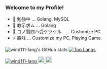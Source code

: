 ### Welcome to my Profile!

- 🌱 勉強中 ... Golang, MySQL
- 🤔 教示求ム ... Golang
- 💬 コノ質問ハ受ケツケル　... Customize PC
- ⚡  趣味 ... Customize my PC, Playing Game.

![wind111-lang's GitHub stats](https://github-readme-stats.vercel.app/api?username=wind111-lang&show_icons=true&theme=tokyonight) [![Top Langs](https://github-readme-stats.vercel.app/api/top-langs/?username=wind111-lang&exclude_repo=github-readme-stats,anuraghazra.github.io)](https://github.com/wind111-lang/github-readme-stats)


<p align="left"> 
  <a href="https://github.com/wind111-lang/wind111-lang/">
    <img src="https://komarev.com/ghpvc/?username=yutkat" alt="wind111-lang" />
  </a>
  <a href="http://twitter.com/tsuttsun_daxue">
    <img height="20" src="https://img.shields.io/twitter/follow/tsuttsun_daxue?label=Twitter&logo=twitter&style=flat" />
  </a>
  <a href="https://github.com/wind111-lang">
    <img height="20" src="https://img.shields.io/github/followers/wind111-lang?label=follow&logo=github&style=flat" />
  </a>

</p>

